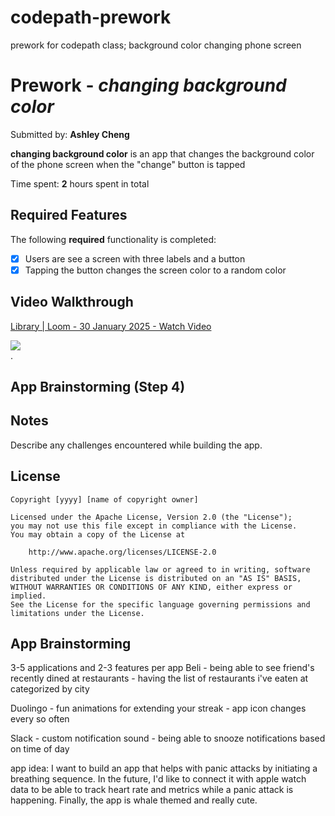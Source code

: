 # codepath-prework
prework for codepath class; background color changing phone screen

# Prework - *changing background color*

Submitted by: **Ashley Cheng**

**changing background color** is an app that changes the background color of the phone screen when the "change" button is tapped

Time spent: **2** hours spent in total

## Required Features

The following **required** functionality is completed:

- [x] Users are see a screen with three labels and a button
- [x] Tapping the button changes the screen color to a random color
 
## Video Walkthrough

<div>
    <a href="https://www.loom.com/share/cf0f1ca0c6f64132a0af4d32aa5ef360">
      <p>Library | Loom - 30 January 2025 - Watch Video</p>
    </a>
    <a href="https://www.loom.com/share/cf0f1ca0c6f64132a0af4d32aa5ef360">
      <img style="max-width:300px;" src="https://cdn.loom.com/sessions/thumbnails/cf0f1ca0c6f64132a0af4d32aa5ef360-6b3a5e0daaf45c1c-full-play.gif">
    </a>
  </div> .

## App Brainstorming (Step 4)

## Notes

Describe any challenges encountered while building the app.

## License

    Copyright [yyyy] [name of copyright owner]

    Licensed under the Apache License, Version 2.0 (the "License");
    you may not use this file except in compliance with the License.
    You may obtain a copy of the License at

        http://www.apache.org/licenses/LICENSE-2.0

    Unless required by applicable law or agreed to in writing, software
    distributed under the License is distributed on an "AS IS" BASIS,
    WITHOUT WARRANTIES OR CONDITIONS OF ANY KIND, either express or implied.
    See the License for the specific language governing permissions and
    limitations under the License.

## App Brainstorming
 3-5 applications and 2-3 features per app
 Beli
    - being able to see friend's recently dined at restaurants
    - having the list of restaurants i've eaten at categorized by city
    
Duolingo
    - fun animations for extending your streak
    - app icon changes every so often
    
Slack
    - custom notification sound
    - being able to snooze notifications based on time of day
 
 app idea: I want to build an app that helps with panic attacks by initiating a breathing sequence. In the future, I'd like to connect it with apple watch data to be able to track heart rate and metrics while a panic attack is happening. Finally, the app is whale themed and really cute.
